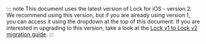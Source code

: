 ::: note
This document uses the latest version of Lock for iOS - version 2. We recommend using this version, but if you are already using version 1, you can access it using the dropdown at the top of this document. If you are interested in upgrading to this version, take a look at the <a href="/libraries/lock-ios/v2/migration">Lock v1 to Lock v2 migration guide</a>.
:::
